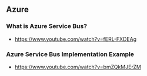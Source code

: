 ## Azure
### What is Azure Service Bus?
- https://www.youtube.com/watch?v=fERL-FXDEAg

### Azure Service Bus Implementation Example
- https://www.youtube.com/watch?v=bmZQkMJErZM

